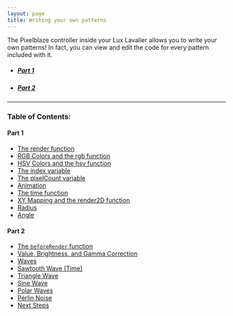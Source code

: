 ```yaml
---
layout: page
title: Writing your own patterns
---
```


The Pixelblaze controller inside your Lux Lavalier allows you to write your own patterns! In fact, you can view and edit the code for every pattern included with it.

- ##### [Part 1](/code/part1)
- ##### [Part 2](/code/part2)

---

### Table of Contents:

#### Part 1

* [The render function](/code/part1#the-render-function)
* [RGB Colors and the rgb function](/code/part1#rgb-colors-and-the-rgb-function)
* [HSV Colors and the hsv function](/code/part1#hsv-colors-and-the-hsv-function)
* [The index variable](/code/part1#the-index-variable)
* [The pixelCount variable](/code/part1#the-pixelcount-variable)
* [Animation](/code/part1#animation)
* [The time function](/code/part1#the-time-function)
* [XY Mapping and the render2D function](/code/part1#xy-mapping-and-the-render2d-function)
* [Radius](/code/part1#radius)
* [Angle](/code/part1#angle)

#### Part 2

* [The `beforeRender` function](/code/part2#the-beforerender-function)
* [Value, Brightness, and Gamma Correction](/code/part2#value-brightness-and-gamma-correction)
* [Waves](/code/part2#waves)
* [Sawtooth Wave (Time)](/code/part2#sawtooth-wave-time)
* [Triangle Wave](/code/part2#triangle-wave)
* [Sine Wave](/code/part2#sine-wave)
* [Polar Waves](/code/part2#polar-waves)
* [Perlin Noise](/code/part2#perlin-noise)
* [Next Steps](/code/part2#next-steps)
